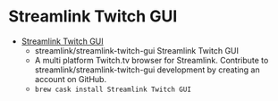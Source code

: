 # Streamlink Twitch GUI
- [Streamlink Twitch GUI](https://github.com/streamlink/streamlink-twitch-gui/)
  -  streamlink/streamlink-twitch-gui Streamlink Twitch GUI
  - A multi platform Twitch.tv browser for Streamlink. Contribute to streamlink/streamlink-twitch-gui development by creating an account on GitHub.
  - `brew cask install Streamlink Twitch GUI`

